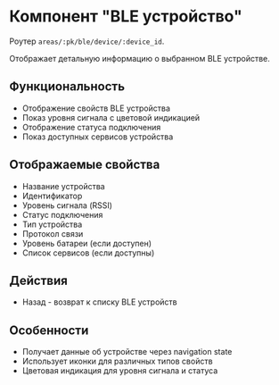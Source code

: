 # Компонент "BLE устройство"

Роутер `areas/:pk/ble/device/:device_id`.

Отображает детальную информацию о выбранном BLE устройстве.

## Функциональность

- Отображение свойств BLE устройства
- Показ уровня сигнала с цветовой индикацией
- Отображение статуса подключения
- Показ доступных сервисов устройства

## Отображаемые свойства

- Название устройства
- Идентификатор
- Уровень сигнала (RSSI)
- Статус подключения
- Тип устройства
- Протокол связи
- Уровень батареи (если доступен)
- Список сервисов (если доступны)

## Действия

- Назад - возврат к списку BLE устройств

## Особенности

- Получает данные об устройстве через navigation state
- Использует иконки для различных типов свойств
- Цветовая индикация для уровня сигнала и статуса